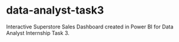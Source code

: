 # data-analyst-task3
Interactive Superstore Sales Dashboard created in Power BI for Data Analyst Internship Task 3.
